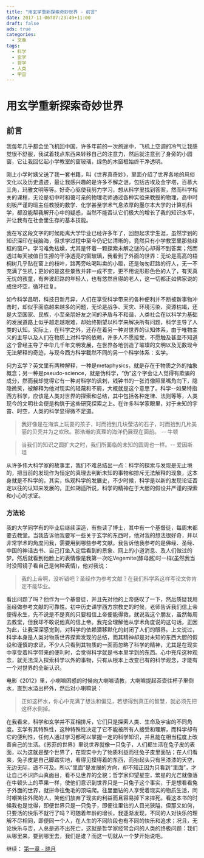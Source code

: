 ```yaml
---
title: "用玄学重新探索奇妙世界 - 前言"
date: 2017-11-06T07:23:49+11:00
draft: false
ads: true
categories:
  - 文章
tags:
  - 科学
  - 玄学
  - 哲学
  - 人类
  - 宇宙
---
```

# 用玄学重新探索奇妙世界

## 前言

我每年几乎都会坐飞机回中国，许多年前的一次旅途中，飞机上空调的冷气让我感觉很不舒服，我试着找点东西来转移自己的注意力，然后就注意到了身旁的小圆窗，它让我回忆起小学教室的窗玻璃，绿色的木窗框始终干净透明。

刚上小学时姨父送了我一套书籍，叫《世界真奇妙》，里面介绍了世界各地的风俗文化以及历史遗迹，最让我感兴趣的是许多不解之谜，包括古埃及金字塔，百慕大三角，玛雅文明等等。好奇心驱使我努力学习，想从科学里找到答案，然而科学相关的课程，无论是初中时和蔼可亲的物理老师通过各种实验来教授的物理，高中时刻板严谨的班主任教授的数学、化学甚至学术气息浓厚的墨尔本大学的计算机科学，都没能帮我解开心中的疑惑，当然不能否认它们极大的增长了我的知识水平，并让我有在社会里生存的基本技能。

我在写这段文字的时候距离大学毕业已经许多年了，回想起求学生涯，虽然学到的知识深印在我脑海，但求学过程中至今仍记忆清晰的，竟然只有小学教室里那些绿框的窗户。学习难免枯燥，尤其是怀着一颗探索未解之谜的心却得不到答案；然而透过每天被值日生擦的干净透亮的窗玻璃，我看到了外面的世界：无论是高高的梧桐树几乎贴在窗上的枝叶，路两旁吆喝叫卖的小贩，还是匆匆赶路的行人，无一不充满了生机；更妙的是这些景致并非一成不变，更不用说形形色色的人了，有天真无忧的孩童，有奔波赶路的年轻人，也有悠然自得的老人，这一切都正如佛家说的成住坏空，循环往复。

如今科学昌明，科技日新月异，人们在享受科学带来的各种便利并不断被新事物冲击时，却似乎面临越来越多的问题，无论是战争、天灾、环境污染、资源枯竭，还是大至国家、民族，小至亲朋好友之间的矛盾与不和谐，人类社会在以科学为基础的发展道路上似乎越走越艰难，却始终期望以科学来解决所有问题，科学主导了人类的认知。实际上，在科学之外，还存在着另一种对世界的认知体系，由于唯物主义的主导以及人们在物质上对科学的依赖，许多人不愿接受，不愿触及甚至不知道这个曾经主导了中华几千年文明发展，在世界各地创造了璀璨的文明以及无数现今无法解释的奇迹，与现今西方科学截然不同的另一个科学体系：玄学。

何为玄学？英文里有两种解释，一种是metaphysics，就是存在于物质之外的抽象概念；另一种是pseudo-science，就是伪科学，“伪”这个字会让人觉得有欺骗的成分，然而我却觉得它有一种对科学的讽刺，钱钟书的一张肖像照里嘴角向下，隐隐微笑，被解释为他对现实的轻蔑和不屑，大概就是这个意思了。科学--如果特指西方科学，应该是人类对世界的探索和总结，其中包括各种定律、法则等等，人类现今的文明社会便是构筑于这些研究探索之上。在许多科学家眼里，对于未知的宇宙、时空，人类的科学显得微不足道。

> 我好像是在海滨上玩耍的孩子，时而拾到几块莹洁的石子，时而拾到几片美丽的贝壳并为之欢欣。那浩瀚的真理的海洋仍展现在面前。 -- 牛顿

> 当我们的知识之圆扩大之时，我们所面临的未知的圆周也一样。-- 爱因斯坦

从许多伟大科学家的故事里，我们不难总结出一点：科学的探索与发现是无止境的，把当前的发现作为恒定的真理去判断未知的事物和排斥无法解释的现象，这本身就是不科学的。其实，纵观科学的发展史，不少时候，科学是以新的发现论证否定以往的认知来发展的，正如胡适所说，科学的精神在于大胆的假设并严谨的探索和小心的求证。

### 方法论

我的大学同学有的毕业后继续深造，有些读了博士，其中有一个基督徒，每周末都要去教堂。当我告诉他我要写一些关于玄学的东西时，他对我的想法很好奇，并以非常学术的角度问我，需要用到哪些参考文献。我告诉他我参考的是佛经、圣经、中国的神话古书、自己打坐入定后看到的景象、网上的小道消息、及人们做过的梦。然后就看到他脸上的表情像是我第一次吃Vegemite(酵母酱)时一样(虽然我当时没照镜子看自己是何种表情)，他对我说：

> 我的上帝啊，没听错吧？圣经作为参考文献？在我们科学系这样写论文你肯定不能毕业。

看出问题了吗？他作为一个基督徒，并且先对他的上帝感叹了一下，然后质疑我用圣经做参考文献的可靠性。初中历史课学西方宗教史的时候，老师告诉我们信上帝便得永生，先不说是不是真的只要相信上帝便能得救，就说我这个朋友，虽然每周去教堂，但我却不敢说他真的信上帝。我完全理解他从学术角度说的这句话，正因为此，让我深深感觉到，对科学的依赖潜移默化的封闭了人们的眼界。上文说过，科学本身是人类对物质世界探索发现的总结，而其精神却是对未知的东西大胆的假设和谨慎的求证，不少人只看到其物质的一面而忽略了科学的精神，尤其是在现实中享受着科学带来的便利时，会觉得科学就是书本里学到的东西。心中充斥这种观念，就无法深入探索科学以外的事物，只有从根本上改变已有的科学观念，才能有一个对世界的全新认识。

电影《2012》里，小喇嘛困惑的时候向大喇嘛请教，大喇嘛提起茶壶往杯子里倒水，直到水溢出杯外，然后对小喇嘛说：

> 正如这杯水，你心中充满了想法和偏见，若想得到真正的智慧，就必须先把这杯水倒掉。

在我看来，科学和玄学并不互相排斥，它们只是探索人类、生命及宇宙的不同角度。玄学有其特殊性，这种特殊性决定了它不能被所有人接受和理解，而科学却有它的便利性，任何人通过学习都可以掌握一定的科学知识，并且能在相当程度上改善自己的生活。《苏菲的世界》里说世界就像一只兔子，人们都生活在兔子皮的表面，以为这就是整个世界了，在现实中为了物质利益而往兔子皮里面钻；在人们看来，兔子皮是自己脚踏实地，看得见摸得着的东西，而抬起头只有黑漆漆的天空，无边无际，遥不可及。所以“里面”是发展的方向，却不知正因为只看到“里面”，才让自己不识庐山真面目，看不见世界的全貌；哲学家仰望星空，繁星的光芒就像落在牛顿头上的苹果一样，使他们意识到世界只是一只兔子这个事实，于是想看看兔子外面的世界，就拼命往兔毛的顶端爬。往里面钻的人享受着现实的物质生活，同时嘲笑往外爬的人，笑他们放弃了现实的利益而且容易掉下来摔死。看这本书的时候我也是觉得，即便世界只是一只兔子，即便往里钻的人目光狭隘，但那又如何，只要活的快乐不就行了吗？可随着年龄的增长，我逐渐发现，不同的人对快乐的理解不尽相同，即便同一个人，在人生的不同阶段也有不同的快乐和追求；况且，无论快乐与否，人总是逃不出死亡，这就是哲学家经常会问的人类的终极问题：我们从哪里来，要到哪里去，我们是谁？而这一切就从一个梦开始说吧。

继续： [第一章 - 晓月](/cn/article/pseudo_science/chapter1/)